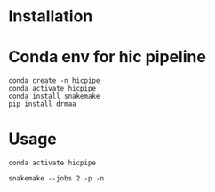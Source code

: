 

# Installation
# Conda env for hic pipeline

```
conda create -n hicpipe
conda activate hicpipe
conda install snakemake
pip install drmaa
```

# Usage

```
conda activate hicpipe
```

```
snakemake --jobs 2 -p -n
```
